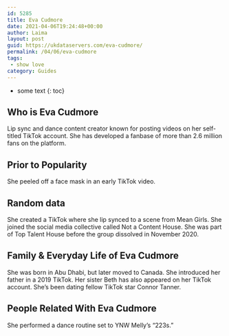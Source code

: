 ```yaml
---
id: 5285
title: Eva Cudmore
date: 2021-04-06T19:24:48+00:00
author: Laima
layout: post
guid: https://ukdataservers.com/eva-cudmore/
permalink: /04/06/eva-cudmore
tags:
 - show love
category: Guides
---
```


* some text
{: toc}


## Who is Eva Cudmore
                  
                  
                  
Lip sync and dance content creator known for posting videos on her self-titled TikTok account. She has developed a fanbase of more than 2.6 million fans on the platform.
                  
              
            
              
            
                
                
                
## Prior to Popularity
                  
                  
                  
She peeled off a face mask in an early TikTok video. 
                  
              
            
              
            
                
                
                
## Random data
                  
                  
                  
She created a TikTok where she lip synced to a scene from Mean Girls. She joined the social media collective called Not a Content House. She was part of Top Talent House before the group dissolved in November 2020.
                  
              
            
              
            
                
                
                
## Family & Everyday Life of Eva Cudmore
                  
                  
                  
She was born in Abu Dhabi, but later moved to Canada. She introduced her father in a 2019 TikTok. Her sister Beth has also appeared on her TikTok account. She&#8217;s been dating fellow TikTok star Connor Tanner.
                  
              
            
              
            
                
                
                
## People Related With Eva Cudmore
                  
                  
                  
She performed a dance routine set to YNW Melly&#8217;s &#8220;223s.&#8221; 
                  
              
            
              
            
                
              
            
              
              
            
            
              
            
          
          
          